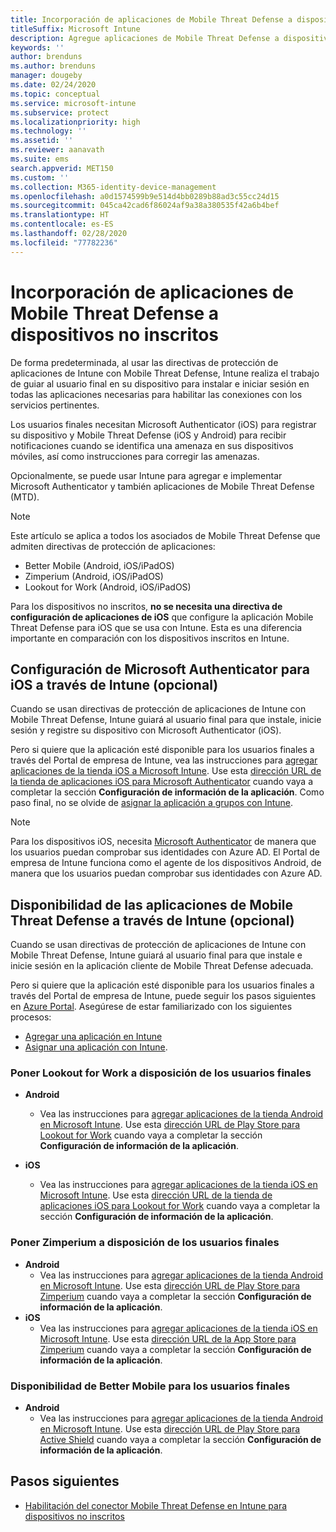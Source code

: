 ```yaml
---
title: Incorporación de aplicaciones de Mobile Threat Defense a dispositivos no inscritos
titleSuffix: Microsoft Intune
description: Agregue aplicaciones de Mobile Threat Defense a dispositivos no inscritos por usuarios del dispositivo.
keywords: ''
author: brenduns
ms.author: brenduns
manager: dougeby
ms.date: 02/24/2020
ms.topic: conceptual
ms.service: microsoft-intune
ms.subservice: protect
ms.localizationpriority: high
ms.technology: ''
ms.assetid: ''
ms.reviewer: aanavath
ms.suite: ems
search.appverid: MET150
ms.custom: ''
ms.collection: M365-identity-device-management
ms.openlocfilehash: a0d1574599b9e514d4bb0289b88ad3c55cc24d15
ms.sourcegitcommit: 045ca42cad6f86024af9a38a380535f42a6b4bef
ms.translationtype: HT
ms.contentlocale: es-ES
ms.lasthandoff: 02/28/2020
ms.locfileid: "77782236"
---
```

# <a name="add-mobile-threat-defense-apps-to-unenrolled-devices"></a>Incorporación de aplicaciones de Mobile Threat Defense a dispositivos no inscritos

De forma predeterminada, al usar las directivas de protección de aplicaciones de Intune con Mobile Threat Defense, Intune realiza el trabajo de guiar al usuario final en su dispositivo para instalar e iniciar sesión en todas las aplicaciones necesarias para habilitar las conexiones con los servicios pertinentes.

Los usuarios finales necesitan Microsoft Authenticator (iOS) para registrar su dispositivo y Mobile Threat Defense (iOS y Android) para recibir notificaciones cuando se identifica una amenaza en sus dispositivos móviles, así como instrucciones para corregir las amenazas.

Opcionalmente, se puede usar Intune para agregar e implementar Microsoft Authenticator y también aplicaciones de Mobile Threat Defense (MTD).

> [!NOTE]
> Este artículo se aplica a todos los asociados de Mobile Threat Defense que admiten directivas de protección de aplicaciones:
>
> - Better Mobile (Android, iOS/iPadOS)
> - Zimperium (Android, iOS/iPadOS)
> - Lookout for Work (Android, iOS/iPadOS)
>
> Para los dispositivos no inscritos, **no se necesita una directiva de configuración de aplicaciones de iOS** que configure la aplicación Mobile Threat Defense para iOS que se usa con Intune. Esta es una diferencia importante en comparación con los dispositivos inscritos en Intune.

## <a name="configure-microsoft-authenticator-for-ios-via-intune-optional"></a>Configuración de Microsoft Authenticator para iOS a través de Intune (opcional)

Cuando se usan directivas de protección de aplicaciones de Intune con Mobile Threat Defense, Intune guiará al usuario final para que instale, inicie sesión y registre su dispositivo con Microsoft Authenticator (iOS).

Pero si quiere que la aplicación esté disponible para los usuarios finales a través del Portal de empresa de Intune, vea las instrucciones para [agregar aplicaciones de la tienda iOS a Microsoft Intune](../apps/store-apps-ios.md). Use esta [dirección URL de la tienda de aplicaciones iOS para Microsoft Authenticator](https://itunes.apple.com/us/app/microsoft-authenticator/id983156458?mt=8) cuando vaya a completar la sección **Configuración de información de la aplicación**. Como paso final, no se olvide de [asignar la aplicación a grupos con Intune](../apps/apps-deploy.md).

> [!NOTE]
> Para los dispositivos iOS, necesita [Microsoft Authenticator](https://docs.microsoft.com/azure/multi-factor-authentication/end-user/microsoft-authenticator-app-how-to) de manera que los usuarios puedan comprobar sus identidades con Azure AD. El Portal de empresa de Intune funciona como el agente de los dispositivos Android, de manera que los usuarios puedan comprobar sus identidades con Azure AD.

## <a name="making-mobile-threat-defense-apps-available-via-intune-optional"></a>Disponibilidad de las aplicaciones de Mobile Threat Defense a través de Intune (opcional)

Cuando se usan directivas de protección de aplicaciones de Intune con Mobile Threat Defense, Intune guiará al usuario final para que instale e inicie sesión en la aplicación cliente de Mobile Threat Defense adecuada.

Pero si quiere que la aplicación esté disponible para los usuarios finales a través del Portal de empresa de Intune, puede seguir los pasos siguientes en [Azure Portal](https://portal.azure.com/). Asegúrese de estar familiarizado con los siguientes procesos:

- [Agregar una aplicación en Intune](../apps/apps-add.md)
- [Asignar una aplicación con Intune](../apps/apps-deploy.md).

### <a name="making-lookout-for-work-available-to-end-users"></a>Poner Lookout for Work a disposición de los usuarios finales

- **Android**  
  - Vea las instrucciones para [agregar aplicaciones de la tienda Android en Microsoft Intune](../apps/store-apps-android.md). Use esta [dirección URL de Play Store para Lookout for Work](https://play.google.com/store/apps/details?id=com.lookout.enterprise) cuando vaya a completar la sección **Configuración de información de la aplicación**.

- **iOS**
  - Vea las instrucciones para [agregar aplicaciones de la tienda iOS en Microsoft Intune](../apps/store-apps-ios.md). Use esta [dirección URL de la tienda de aplicaciones iOS para Lookout for Work](https://itunes.apple.com/us/app/lookout-for-work/id997193468?mt=8) cuando vaya a completar la sección **Configuración de información de la aplicación**.

<!-- ### Making Symantec Endpoint Protection Mobile available to end users
- **Android**
  - See the instructions for [adding Android store apps to Microsoft Intune](../apps/store-apps-android.md). When completing the **Configure app information** section, use this [SEP Mobile app store URL](https://play.google.com/store/apps/details?id=com.skycure.skycure). For **Minimum operating system**, select **Android 4.0 (Ice Cream Sandwich)**.

- **iOS**
  - See the instructions for [adding iOS store apps to Microsoft Intune](../apps/store-apps-ios.md). Use this [SEP Mobile - App Store URL](https://itunes.apple.com/us/app/skycure/id695620821?mt=8) when completing the **Configure app information** section.

### Making Check Point SandBlast Mobile available to end users
- **Android**  
  - See the instructions for [adding Android store apps to Microsoft Intune](../apps/store-apps-android.md). Use this [Check Point SandBlast Mobile - Play Store URL](https://play.google.com/store/apps/details?id=com.lacoon.security.fox) when completing the **Configure app information** section. 

- **iOS**
  - See the instructions for [adding iOS store apps to Microsoft Intune](../apps/store-apps-ios.md). Use this [Check Point SandBlast Mobile - App Store URL](https://apps.apple.com/us/app/sandblast-mobile-protect/id1006390797) when completing the **Configure app information** section. -->

### <a name="making-zimperium-available-to-end-users"></a>Poner Zimperium a disposición de los usuarios finales

- **Android**
  - Vea las instrucciones para [agregar aplicaciones de la tienda Android en Microsoft Intune](../apps/store-apps-android.md). Use esta [dirección URL de Play Store para Zimperium](https://play.google.com/store/apps/details?id=com.zimperium.zips&hl=en) cuando vaya a completar la sección **Configuración de información de la aplicación**.
- **iOS**
  - Vea las instrucciones para [agregar aplicaciones de la tienda iOS en Microsoft Intune](../apps/store-apps-ios.md). Use esta [dirección URL de la App Store para Zimperium](https://itunes.apple.com/us/app/zimperium-zips/id1030924459?mt=8) cuando vaya a completar la sección **Configuración de información de la aplicación**.

<!-- ### Making Pradeo available to end users
- **Android**
  - See the instructions for [adding Android store apps to Microsoft Intune](../apps/store-apps-android.md). Use this [Pradeo - Play Store URL](https://play.google.com/store/apps/details?id=net.pradeo.service&hl=en_US) when completing the **Configure app information** section.

- **iOS**
  - See the instructions for [adding iOS store apps to Microsoft Intune](../apps/store-apps-ios.md). Use this [Pradeo - App Store URL](https://itunes.apple.com/us/app/pradeo-agent/id547979360?mt=8) when completing the **Configure app information** section. -->

### <a name="making-better-mobile-available-to-end-users"></a>Disponibilidad de Better Mobile para los usuarios finales

- **Android**
  - Vea las instrucciones para [agregar aplicaciones de la tienda Android en Microsoft Intune](../apps/store-apps-android.md). Use esta [dirección URL de Play Store para Active Shield](https://play.google.com/store/apps/details?id=com.better.active.shield.enterprise) cuando vaya a completar la sección **Configuración de información de la aplicación**.

<!-- - **iOS**
  - See the instructions for [adding iOS store apps to Microsoft Intune](../apps/store-apps-ios.md). Use this [ActiveShield - App Store URL](https://itunes.apple.com/us/app/activeshield/id980234260?mt=8&uo=4) when completing the **Configure app information** section. -->

<!-- ### Making Sophos available to end users
- **Android**
  - See the instructions for [adding Android store apps to Microsoft Intune](../apps/store-apps-android.md). Use this [Sophos - Play Store URL](https://play.google.com/store/apps/details?id=com.sophos.smsec) when completing the **Configure app information** section.

- **iOS**
  - See the instructions for [adding iOS store apps to Microsoft Intune](../apps/store-apps-ios.md). Use this [ActiveShield - App Store URL](https://itunes.apple.com/us/app/sophos-mobile-security/id1086924662?mt=8) when completing the **Configure app information** section.

### Making Wandera available to end users
- **Android**
  - See the instructions for [adding Android store apps to Microsoft Intune](../apps/store-apps-android.md). Use this [Wandera Mobile - Play Store URL](https://play.google.com/store/apps/details?id=com.wandera.android) when completing the **Configure app information** section. For **Minimum operating system**, select **Android 5.0**.

- **iOS**
  - See the instructions for [adding iOS store apps to Microsoft Intune](../apps/store-apps-ios.md). Use this [Wandera Mobile - - App Store URL](https://itunes.apple.com/app/wandera/id605469330) when completing the **Configure app information** section. -->

## <a name="next-steps"></a>Pasos siguientes

- [Habilitación del conector Mobile Threat Defense en Intune para dispositivos no inscritos](~/protect/mtd-enable-unenrolled-devices.md)